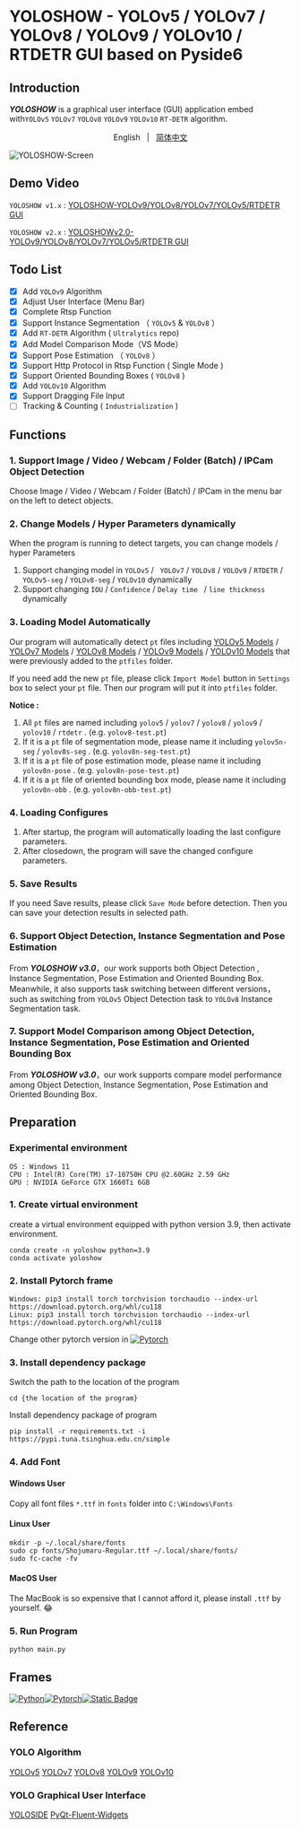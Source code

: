 # YOLOSHOW -  YOLOv5 / YOLOv7 / YOLOv8 / YOLOv9 / YOLOv10 / RTDETR GUI based on Pyside6

## Introduction

***YOLOSHOW*** is a graphical user interface (GUI) application embed with`YOLOv5` `YOLOv7` `YOLOv8` `YOLOv9` `YOLOv10` `RT-DETR` algorithm. 

 <p align="center"> 
  English &nbsp; | &nbsp; <a href="https://github.com/SwimmingLiu/YOLOSHOW/blob/master/README_cn.md">简体中文</a>
 </p>

![YOLOSHOW-Screen](https://oss.swimmingliu.cn/YOLOSHOW-SCREENSHOT.png)

## Demo Video

`YOLOSHOW v1.x` : [YOLOSHOW-YOLOv9/YOLOv8/YOLOv7/YOLOv5/RTDETR GUI](https://www.bilibili.com/video/BV1BC411x7fW)

`YOLOSHOW v2.x` : [YOLOSHOWv2.0-YOLOv9/YOLOv8/YOLOv7/YOLOv5/RTDETR GUI](https://www.bilibili.com/video/BV1ZD421E7m3)

## Todo List

- [x] Add `YOLOv9` Algorithm
- [x] Adjust User Interface (Menu Bar)
- [x] Complete Rtsp Function
- [x] Support Instance Segmentation （ `YOLOv5` & `YOLOv8` ）
- [x] Add `RT-DETR` Algorithm ( `Ultralytics` repo)
- [x] Add Model Comparison Mode（VS Mode）
- [x] Support Pose Estimation （ `YOLOv8` ）
- [x] Support Http Protocol in Rtsp Function ( Single Mode )
- [x] Support Oriented Bounding Boxes ( `YOLOv8` )
- [x] Add `YOLOv10` Algorithm
- [x] Support Dragging File Input
- [ ] Tracking & Counting ( `Industrialization` )

## Functions

### 1. Support Image / Video / Webcam / Folder (Batch) / IPCam Object Detection

Choose Image / Video / Webcam / Folder (Batch) / IPCam in the menu bar on the left to detect objects.

### 2. Change Models / Hyper Parameters dynamically

When the program is running to detect targets, you can change models / hyper Parameters

1. Support changing model in `YOLOv5` / ` YOLOv7` / `YOLOv8` / `YOLOv9` / `RTDETR` / `YOLOv5-seg` / `YOLOv8-seg` / `YOLOv10` dynamically
2. Support changing `IOU` / `Confidence` / `Delay time ` / `line thickness` dynamically

### 3. Loading Model Automatically

Our program will automatically detect  `pt` files including [YOLOv5 Models](https://github.com/ultralytics/yolov5/releases) /  [YOLOv7 Models](https://github.com/WongKinYiu/yolov7/releases/)  /  [YOLOv8 Models](https://github.com/ultralytics/assets/releases/)  / [YOLOv9 Models](https://github.com/WongKinYiu/yolov9/releases/)  / [YOLOv10 Models](https://github.com/THU-MIG/yolov10/releases/)  that were previously added to the `ptfiles` folder.

If you need add the new `pt` file, please click `Import Model` button in `Settings` box to select your `pt` file. Then our program will put it into  `ptfiles` folder.

**Notice :** 

1. All `pt` files are named including `yolov5` / `yolov7` / `yolov8` / `yolov9` / `yolov10` / `rtdetr` .  (e.g. `yolov8-test.pt`)
2. If it is a `pt` file of  segmentation mode, please name it including `yolov5n-seg` / `yolov8s-seg` .  (e.g. `yolov8n-seg-test.pt`)
3. If it is a `pt` file of  pose estimation mode, please name it including `yolov8n-pose` .  (e.g. `yolov8n-pose-test.pt`)
4. If it is a `pt` file of  oriented bounding box mode, please name it including `yolov8n-obb` .  (e.g. `yolov8n-obb-test.pt`)

### 4. Loading Configures

1.  After startup, the program will automatically loading the last configure parameters.
2.  After closedown, the program will save the changed configure parameters.

### 5. Save Results

If you need Save results, please click `Save Mode` before detection. Then you can save your detection results in selected path.

### 6. Support Object Detection, Instance Segmentation and Pose Estimation 

From ***YOLOSHOW v3.0***，our work supports both Object Detection , Instance Segmentation, Pose Estimation and Oriented Bounding Box. Meanwhile, it also supports task switching between different versions，such as switching from `YOLOv5` Object Detection task to `YOLOv8` Instance Segmentation task.

### 7. Support Model Comparison among Object Detection,  Instance Segmentation, Pose Estimation and Oriented Bounding Box

From ***YOLOSHOW v3.0***，our work supports compare model performance among Object Detection, Instance Segmentation, Pose Estimation and Oriented Bounding Box.

## Preparation

### Experimental environment

```Shell
OS : Windows 11 
CPU : Intel(R) Core(TM) i7-10750H CPU @2.60GHz 2.59 GHz
GPU : NVIDIA GeForce GTX 1660Ti 6GB
```

### 1. Create virtual environment

create a virtual environment equipped with python version 3.9, then activate environment. 

```shell
conda create -n yoloshow python=3.9
conda activate yoloshow
```

### 2. Install Pytorch frame 

```shell
Windows: pip3 install torch torchvision torchaudio --index-url https://download.pytorch.org/whl/cu118
Linux: pip3 install torch torchvision torchaudio --index-url https://download.pytorch.org/whl/cu118
```

Change other pytorch version in  [![Pytorch](https://img.shields.io/badge/PYtorch-test?style=flat&logo=pytorch&logoColor=white&color=orange)](https://pytorch.org/)

### 3. Install dependency package

Switch the path to the location of the program

```shell
cd {the location of the program}
```

Install dependency package of program 

```shell
pip install -r requirements.txt -i https://pypi.tuna.tsinghua.edu.cn/simple
```

### 4. Add Font

#### Windows User

Copy all font files `*.ttf` in `fonts` folder into `C:\Windows\Fonts`

#### Linux User

```shell
mkdir -p ~/.local/share/fonts
sudo cp fonts/Shojumaru-Regular.ttf ~/.local/share/fonts/
sudo fc-cache -fv
```

#### MacOS User

The MacBook is so expensive that I cannot afford it, please install `.ttf` by yourself. 😂

### 5. Run Program

```shell
python main.py
```

## Frames

[![Python](https://img.shields.io/badge/python-3776ab?style=for-the-badge&logo=python&logoColor=ffd343)](https://www.python.org/)[![Pytorch](https://img.shields.io/badge/PYtorch-test?style=for-the-badge&logo=pytorch&logoColor=white&color=orange)](https://pytorch.org/)[![Static Badge](https://img.shields.io/badge/Pyside6-test?style=for-the-badge&logo=qt&logoColor=white)](https://doc.qt.io/qtforpython-6/PySide6/QtWidgets/index.html)

## Reference

### YOLO Algorithm

[YOLOv5](https://github.com/ultralytics/yolov5)   [YOLOv7](https://github.com/WongKinYiu/yolov7)  [YOLOv8](https://github.com/ultralytics/ultralytics)  [YOLOv9](https://github.com/WongKinYiu/yolov9)  [YOLOv10](https://github.com/THU-MIG/yolov10)

### YOLO Graphical User Interface

[YOLOSIDE](https://github.com/Jai-wei/YOLOv8-PySide6-GUI)	[PyQt-Fluent-Widgets](https://github.com/zhiyiYo/PyQt-Fluent-Widgets)

